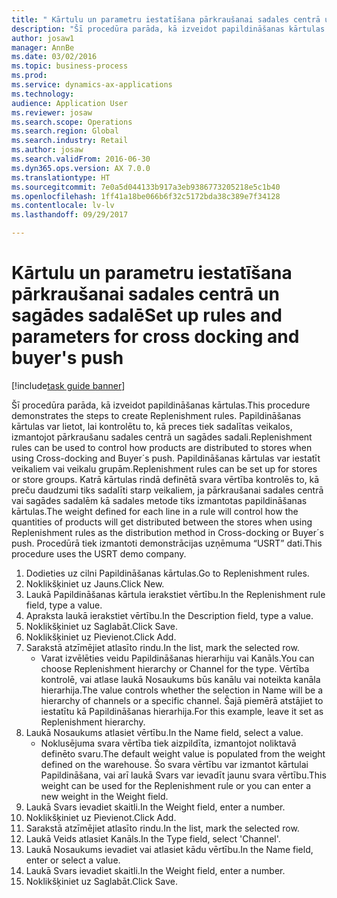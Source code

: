 ```yaml
--- 
title: " Kārtulu un parametru iestatīšana pārkraušanai sadales centrā un sagādes sadalē"
description: "Šī procedūra parāda, kā izveidot papildināšanas kārtulas."
author: josaw1
manager: AnnBe
ms.date: 03/02/2016
ms.topic: business-process
ms.prod: 
ms.service: dynamics-ax-applications
ms.technology: 
audience: Application User
ms.reviewer: josaw
ms.search.scope: Operations
ms.search.region: Global
ms.search.industry: Retail
ms.author: josaw
ms.search.validFrom: 2016-06-30
ms.dyn365.ops.version: AX 7.0.0
ms.translationtype: HT
ms.sourcegitcommit: 7e0a5d044133b917a3eb9386773205218e5c1b40
ms.openlocfilehash: 1ff41a18be066b6f32c5172bda38c389e7f34128
ms.contentlocale: lv-lv
ms.lasthandoff: 09/29/2017

---
```

# <a name="set-up-rules-and-parameters-for-cross-docking-and-buyers-push"></a><span data-ttu-id="a17b2-103"> Kārtulu un parametru iestatīšana pārkraušanai sadales centrā un sagādes sadalē</span><span class="sxs-lookup"><span data-stu-id="a17b2-103">Set up rules and parameters for cross docking and buyer's push</span></span>

[!include[task guide banner](../includes/task-guide-banner.md)]

<span data-ttu-id="a17b2-104">Šī procedūra parāda, kā izveidot papildināšanas kārtulas.</span><span class="sxs-lookup"><span data-stu-id="a17b2-104">This procedure demonstrates the steps to create Replenishment rules.</span></span> <span data-ttu-id="a17b2-105">Papildināšanas kārtulas var lietot, lai kontrolētu to, kā preces tiek sadalītas veikalos, izmantojot pārkraušanu sadales centrā un sagādes sadali.</span><span class="sxs-lookup"><span data-stu-id="a17b2-105">Replenishment rules can be used to control how products are distributed to stores when using Cross-docking and Buyer´s push.</span></span> <span data-ttu-id="a17b2-106">Papildināšanas kārtulas var iestatīt veikaliem vai veikalu grupām.</span><span class="sxs-lookup"><span data-stu-id="a17b2-106">Replenishment rules can be set up for stores or store groups.</span></span> <span data-ttu-id="a17b2-107">Katrā kārtulas rindā definētā svara vērtība kontrolēs to, kā preču daudzumi tiks sadalīti starp veikaliem, ja pārkraušanai sadales centrā vai sagādes sadalēm kā sadales metode tiks izmantotas papildināšanas kārtulas.</span><span class="sxs-lookup"><span data-stu-id="a17b2-107">The weight defined for each line in a rule will control how the quantities of products will get distributed between the stores when using Replenishment rules as the distribution method in Cross-docking or Buyer´s push.</span></span> <span data-ttu-id="a17b2-108">Procedūrā tiek izmantoti demonstrācijas uzņēmuma “USRT” dati.</span><span class="sxs-lookup"><span data-stu-id="a17b2-108">This procedure uses the USRT demo company.</span></span>

1. <span data-ttu-id="a17b2-109">Dodieties uz cilni Papildināšanas kārtulas.</span><span class="sxs-lookup"><span data-stu-id="a17b2-109">Go to Replenishment rules.</span></span>
2. <span data-ttu-id="a17b2-110">Noklikšķiniet uz Jauns.</span><span class="sxs-lookup"><span data-stu-id="a17b2-110">Click New.</span></span>
3. <span data-ttu-id="a17b2-111">Laukā Papildināšanas kārtula ierakstiet vērtību.</span><span class="sxs-lookup"><span data-stu-id="a17b2-111">In the Replenishment rule field, type a value.</span></span>
4. <span data-ttu-id="a17b2-112">Apraksta laukā ierakstiet vērtību.</span><span class="sxs-lookup"><span data-stu-id="a17b2-112">In the Description field, type a value.</span></span>
5. <span data-ttu-id="a17b2-113">Noklikšķiniet uz Saglabāt.</span><span class="sxs-lookup"><span data-stu-id="a17b2-113">Click Save.</span></span>
6. <span data-ttu-id="a17b2-114">Noklikšķiniet uz Pievienot.</span><span class="sxs-lookup"><span data-stu-id="a17b2-114">Click Add.</span></span>
7. <span data-ttu-id="a17b2-115">Sarakstā atzīmējiet atlasīto rindu.</span><span class="sxs-lookup"><span data-stu-id="a17b2-115">In the list, mark the selected row.</span></span>
    * <span data-ttu-id="a17b2-116">Varat izvēlēties veidu Papildināšanas hierarhiju vai Kanāls.</span><span class="sxs-lookup"><span data-stu-id="a17b2-116">You can choose Replenishment hierarchy or Channel for the type.</span></span> <span data-ttu-id="a17b2-117">Vērtība kontrolē, vai atlase laukā Nosaukums būs kanālu vai noteikta kanāla hierarhija.</span><span class="sxs-lookup"><span data-stu-id="a17b2-117">The value controls whether the selection in Name will be a hierarchy of channels or a specific channel.</span></span>  <span data-ttu-id="a17b2-118">Šajā piemērā atstājiet to iestatītu kā Papildināšanas hierarhija.</span><span class="sxs-lookup"><span data-stu-id="a17b2-118">For this example, leave it set as Replenishment hierarchy.</span></span>  
8. <span data-ttu-id="a17b2-119">Laukā Nosaukums atlasiet vērtību.</span><span class="sxs-lookup"><span data-stu-id="a17b2-119">In the Name field, select a value.</span></span>
    * <span data-ttu-id="a17b2-120">Noklusējuma svara vērtība tiek aizpildīta, izmantojot noliktavā definēto svaru.</span><span class="sxs-lookup"><span data-stu-id="a17b2-120">The default weight value is populated from the weight defined on the warehouse.</span></span>  <span data-ttu-id="a17b2-121">Šo svara vērtību var izmantot kārtulai Papildināšana, vai arī laukā Svars var ievadīt jaunu svara vērtību.</span><span class="sxs-lookup"><span data-stu-id="a17b2-121">This weight can be used for the Replenishment rule or you can enter a new weight in the Weight field.</span></span>  
9. <span data-ttu-id="a17b2-122">Laukā Svars ievadiet skaitli.</span><span class="sxs-lookup"><span data-stu-id="a17b2-122">In the Weight field, enter a number.</span></span>
10. <span data-ttu-id="a17b2-123">Noklikšķiniet uz Pievienot.</span><span class="sxs-lookup"><span data-stu-id="a17b2-123">Click Add.</span></span>
11. <span data-ttu-id="a17b2-124">Sarakstā atzīmējiet atlasīto rindu.</span><span class="sxs-lookup"><span data-stu-id="a17b2-124">In the list, mark the selected row.</span></span>
12. <span data-ttu-id="a17b2-125">Laukā Veids atlasiet Kanāls.</span><span class="sxs-lookup"><span data-stu-id="a17b2-125">In the Type field, select 'Channel'.</span></span>
13. <span data-ttu-id="a17b2-126">Laukā Nosaukums ievadiet vai atlasiet kādu vērtību.</span><span class="sxs-lookup"><span data-stu-id="a17b2-126">In the Name field, enter or select a value.</span></span>
14. <span data-ttu-id="a17b2-127">Laukā Svars ievadiet skaitli.</span><span class="sxs-lookup"><span data-stu-id="a17b2-127">In the Weight field, enter a number.</span></span>
15. <span data-ttu-id="a17b2-128">Noklikšķiniet uz Saglabāt.</span><span class="sxs-lookup"><span data-stu-id="a17b2-128">Click Save.</span></span>


